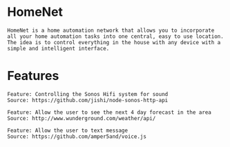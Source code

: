 # HomeNet
	HomeNet is a home automation network that allows you to incorporate all your home automation tasks into one central, easy to use location.  The idea is to control everything in the house with any device with a simple and intelligent interface.  

# Features
	Feature: Controlling the Sonos Hifi system for sound
	Source: https://github.com/jishi/node-sonos-http-api

	Feature: Allow the user to see the next 4 day forecast in the area
	Source: http://www.wunderground.com/weather/api/

	Feature: Allow the user to text message
	Source: https://github.com/amper5and/voice.js